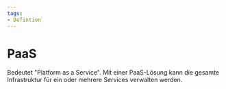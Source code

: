 ```yaml
---
tags:
- Defintion
---
```


# PaaS

Bedeutet "Platform as a Service". Mit einer PaaS-Lösung kann die gesamte Infrastruktur für ein oder mehrere Services verwalten werden.
